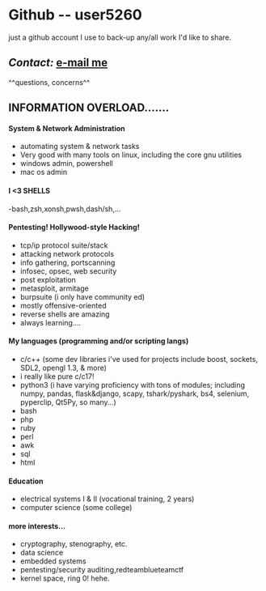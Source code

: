 <!--- Disclaimer: newbie MD user. --->
# Github -- user5260 #
just a github account I use to back-up any/all work I'd like to share.
## ***Contact:*** [e-mail me](mailto:brianc2788@gmail.com) ##
^^questions, concerns^^

## INFORMATION OVERLOAD....... ##

#### System & Network Administration ####
- automating system & network tasks
- Very good with many tools on linux, including the core gnu utilities
- windows admin, powershell
- mac os admin
#### I <3 SHELLS ####
-bash,zsh,xonsh,pwsh,dash/sh,...

#### Pentesting! Hollywood-style Hacking! ####
- tcp/ip protocol suite/stack
- attacking network protocols
- info gathering, portscanning
- infosec, opsec, web security
- post exploitation
- metasploit, armitage
- burpsuite (i only have community ed)
- mostly offensive-oriented
- reverse shells are amazing
- always learning....

#### My languages (programming and/or scripting langs) ####
- c/c++ (some dev libraries i've used for projects include boost, sockets, SDL2, opengl 1.3, & more)
- i really like pure c/c17!
- python3 (i have varying proficiency with tons of modules; including numpy, pandas, flask&django, scapy, tshark/pyshark, bs4, selenium, pyperclip, Qt5Py, so many...)
- bash
- php
- ruby
- perl
- awk
- sql
- html

#### Education ####
- electrical systems I & II (vocational training, 2 years)
- computer science (some college)

#### more interests... ####
- cryptography, stenography, etc.
- data science
- embedded systems
- pentesting/security auditing,redteamblueteamctf
- kernel space, ring 0! hehe.

<!---
user5260/user5260 is a ✨ special ✨ repository because its `README.md` (this file) appears on your GitHub profile.
You can click the Preview link to take a look at your changes.
--->
